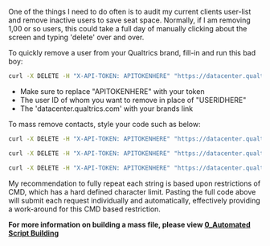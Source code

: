 One of the things I need to do often is to audit my current clients user-list and remove inactive users to save seat space.  Normally, if I am removing 1,00 or so users, this could take a full day of manually clicking about the screen and typing 'delete' over and over.

To quickly remove a user from your Qualtrics brand, fill-in and run this bad boy:

```bash
curl -X DELETE -H "X-API-TOKEN: APITOKENHERE" "https://datacenter.qualtrics.com/API/v3/users/USERIDHERE"
```

- Make sure to replace "APITOKENHERE" with your token
- The user ID of whom you want to remove in place of "USERIDHERE"
- The 'datacenter.qualtrics.com' with your brands link

To mass remove contacts, style your code such as below:

```bash
curl -X DELETE -H "X-API-TOKEN: APITOKENHERE" "https://datacenter.qualtrics.com/API/v3/users/USERIDHERE1"

curl -X DELETE -H "X-API-TOKEN: APITOKENHERE" "https://datacenter.qualtrics.com/API/v3/users/USERIDHERE2"

curl -X DELETE -H "X-API-TOKEN: APITOKENHERE" "https://datacenter.qualtrics.com/API/v3/users/USERIDHERE3"
```

My recommendation to fully repeat each string is based upon restrictions of CMD, which has a hard defined character limit.  Pasting the full code above will submit each request individually and automatically, effectively providing a work-around for this CMD based restriction.

**For more information on building a mass file, please view [0_Automated Script Building](https://www.google.com)**